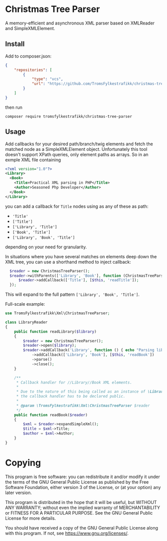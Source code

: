 # Christmas Tree Parser

A memory-efficient and asynchronous XML parser based on XMLReader and
SimpleXMLElement.

## Install

Add to composer.json:
```json
{
    "repositories": [
        {
            "type": "vcs",
            "url": "https://github.com/TromsFylkestrafikk/christmas-tree-parser"
        }
    ]
}
```

then run
```shell
composer require tromsfylkestrafikk/christmas-tree-parser
```

## Usage

Add callbacks for your desired path/branch/twig elements and fetch the
matched node as a SimpleXMLElement object. Unfortunately this tool
doesn't support XPath queries, only element paths as arrays. So in an
exmple XML file containing
```xml
<?xml version="1.0"?>
<Library>
  <Book>
    <Title>Practical XML parsing in PHP</Title>
    <Author>Seasoned Php Developer</Author>
  </Book>
</Library>
```

you can add a callback for `Title` nodes using as any of these as path:
- `'Title'`
- `['Title']`
- `['Library', 'Title']`
- `['Book', 'Title']`
- `['Library', 'Book', 'Title']`

depending on your need for granularity.

In situations where you have several matches on elements deep down the
XML tree, you can use a shorthand method to inject callback:
```php
  $reader = new ChristmasTreeParser();
  $reader->withParents(['Library', 'Book'], function (ChristmasTreeParser $reader) {
      $reader->addCallback(['Title'], [$this, 'readTitle']);
  });
```
This will expand to the full pattern `['Library', 'Book', 'Title']`.

Full-scale example:

```php
use TromsFylkestrafikk\Xml\ChristmasTreeParser;

class LibraryReader
{
    public function readLibrary($library)
    {
        $reader = new ChristmasTreeParser();
        $reader->open($library);
        $reader->addCallback('Library', function () { echo "Parsing library"; })
            ->addCallback(['Library', 'Book'], [$this, 'readBook'])
            ->parse()
            ->close();
    }

    /**
     * Callback handler for //Library//Book XML elements.
     *
     * Due to the nature of this being called as an instance of \LibraryReader,
     * the callback handler has to be declared public.
     *
     * @param \TromsFylkestrafikk\Xml\ChristmasTreeParser $reader
     */
    public function readBook($reader)
    {
        $xml = $reader->expandSimpleXml();
        $title = $xml->Title;
        $author = $xml->Author;
    }
}

```

# Copying

This program is free software: you can redistribute it and/or modify
it under the terms of the GNU General Public License as published by
the Free Software Foundation, either version 3 of the License, or (at
your option) any later version.

This program is distributed in the hope that it will be useful, but
WITHOUT ANY WARRANTY; without even the implied warranty of
MERCHANTABILITY or FITNESS FOR A PARTICULAR PURPOSE.  See the GNU
General Public License for more details.

You should have received a copy of the GNU General Public License
along with this program.  If not, see <https://www.gnu.org/licenses/>.
